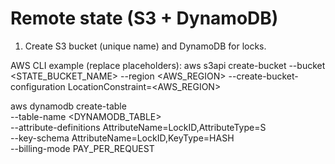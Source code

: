 
# Remote state (S3 + DynamoDB)

1. Create S3 bucket (unique name) and DynamoDB for locks.

AWS CLI example (replace placeholders):
aws s3api create-bucket --bucket <STATE_BUCKET_NAME> --region <AWS_REGION> --create-bucket-configuration LocationConstraint=<AWS_REGION>

aws dynamodb create-table \
  --table-name <DYNAMODB_TABLE> \
  --attribute-definitions AttributeName=LockID,AttributeType=S \
  --key-schema AttributeName=LockID,KeyType=HASH \
  --billing-mode PAY_PER_REQUEST

